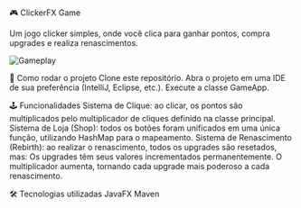 🎮 ClickerFX Game

Um jogo clicker simples, onde você clica para ganhar pontos, compra upgrades e realiza renascimentos.

![Gameplay](./assets/gameplay.gif)

🚀 Como rodar o projeto
Clone este repositório.
Abra o projeto em uma IDE de sua preferência (IntelliJ, Eclipse, etc.).
Execute a classe GameApp.

🕹️ Funcionalidades
Sistema de Clique: ao clicar, os pontos são multiplicados pelo multiplicador de cliques definido na classe principal.
Sistema de Loja (Shop): todos os botões foram unificados em uma única função, utilizando HashMap para o mapeamento.
Sistema de Renascimento (Rebirth): ao realizar o renascimento, todos os upgrades são resetados, mas:
Os upgrades têm seus valores incrementados permanentemente.
O multiplicador aumenta, tornando cada upgrade mais poderoso a cada renascimento.

🛠️ Tecnologias utilizadas
JavaFX
Maven
